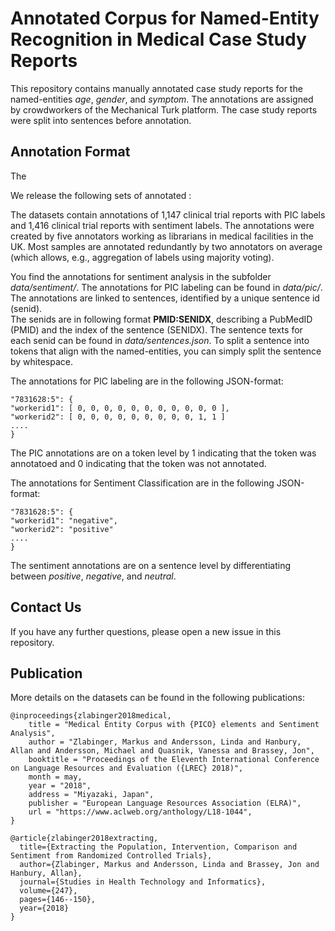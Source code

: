 
# Annotated Corpus for Named-Entity Recognition in Medical Case Study Reports
This repository contains manually annotated case study reports for the named-entities *age*, *gender*, and *symptom*. The annotations are assigned by crowdworkers of the Mechanical Turk platform. The case study reports were split into sentences before annotation.


## Annotation Format

The 

We release the following sets of annotated :

  
 The datasets contain annotations of 1,147 clinical trial reports with PIC labels and 1,416 clinical trial reports with sentiment labels. The annotations were created by five annotators working as librarians in medical facilities in the UK. Most samples are annotated redundantly by two annotators on average (which allows, e.g., aggregation of labels using majority voting).
 
You find the annotations for sentiment analysis in the subfolder *data/sentiment/*. The annotations for PIC labeling can be found in *data/pic/*. The annotations are linked to sentences, identified by a unique sentence id (senid).  
The senids are in following format **PMID:SENIDX**, describing a PubMedID (PMID) and the index of the sentence (SENIDX). The sentence texts for each senid can be found in *data/sentences.json*. To split a sentence into tokens that align with the named-entities, you can simply split the sentence by whitespace.  
  
The annotations for PIC labeling are in the following JSON-format:  
```  
"7831628:5": {  
"workerid1": [ 0, 0, 0, 0, 0, 0, 0, 0, 0, 0, 0 ],
"workerid2": [ 0, 0, 0, 0, 0, 0, 0, 0, 0, 1, 1 ]
....   
}
```  
The PIC annotations are on a token level by 1 indicating that the token was annotatoed and 0 indicating that the token was not annotated.

The annotations for Sentiment Classification are in the following JSON-format:  
```  
"7831628:5": {  
"workerid1": "negative",
"workerid2": "positive"
....   
}
```  
The sentiment annotations are on a sentence level by differentiating between *positive*, *negative*, and *neutral*.

## Contact Us  
If you have any further questions, please open a new issue in this repository.  
  
## Publication  
More details on the datasets can be found in the following publications:
```  
@inproceedings{zlabinger2018medical,
    title = "Medical Entity Corpus with {PICO} elements and Sentiment Analysis",
    author = "Zlabinger, Markus and Andersson, Linda and Hanbury, Allan and Andersson, Michael and Quasnik, Vanessa and Brassey, Jon",
    booktitle = "Proceedings of the Eleventh International Conference on Language Resources and Evaluation ({LREC} 2018)",
    month = may,
    year = "2018",
    address = "Miyazaki, Japan",
    publisher = "European Language Resources Association (ELRA)",
    url = "https://www.aclweb.org/anthology/L18-1044",
}
```  
  
```  
@article{zlabinger2018extracting,
  title={Extracting the Population, Intervention, Comparison and Sentiment from Randomized Controlled Trials},
  author={Zlabinger, Markus and Andersson, Linda and Brassey, Jon and Hanbury, Allan},
  journal={Studies in Health Technology and Informatics},
  volume={247},
  pages={146--150},
  year={2018}
}
```